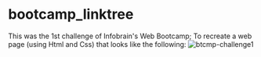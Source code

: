 # bootcamp_linktree
This was the 1st challenge of Infobrain's Web Bootcamp;
To recreate a web page (using Html and Css) that looks like the following:
![btcmp-challenge1](https://github.com/nof1eld/bootcamp_linktree/assets/70714787/4fb56b45-1592-4012-a64d-bcd7dea808f5)
